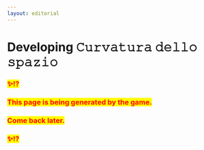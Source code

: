 ```yaml
---
layout: editorial
---
```


# Developing 𝙲𝚞𝚛𝚟𝚊𝚝𝚞𝚛𝚊 𝚍𝚎𝚕𝚕𝚘 𝚜𝚙𝚊𝚣𝚒𝚘



### <mark style="color:red;">✨⁉️</mark>&#x20;

### <mark style="color:red;">This page is being generated by the game.</mark>&#x20;

### <mark style="color:red;">Come back later.</mark>

### <mark style="color:red;">✨⁉️</mark>

<mark style="color:red;"></mark>

<mark style="color:red;"></mark>
